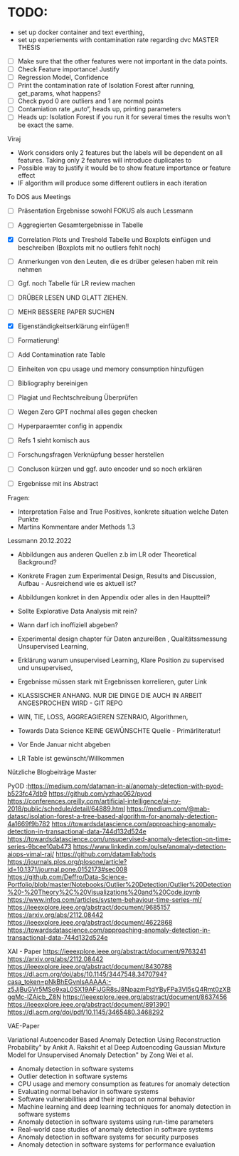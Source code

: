 # TODO:

- set up docker container and text everthing, 
- set up experiements with contamination rate regarding dvc
MASTER THESIS

- [ ] Make sure that the other features were not important in the data points.
- [ ] Check Feature importance! Justify 
- [ ] Regression Model, Confidence 
- [ ] Print the contamination rate of Isolation Forest after running, get_params, what happens? 
- [ ] Check pyod 0 are outliers and 1 are normal points
- [ ] Contamiation rate „auto“, heads up, printing parameters
- [ ] Heads up: Isolation Forest if you run it for several times the results won’t be exact the same. 

Viraj
- Work considers only 2 features but the labels will be dependent on all features. Taking only 2 features will introduce duplicates to 
- Possible way to justify it would be to show feature importance or feature effect
- IF algorithm will produce some different outliers in each iteration

To DOS aus Meetings
- [ ] Präsentation Ergebnisse sowohl FOKUS als auch Lessmann
- [ ] Aggregierten Gesamtergebnisse in Tabelle
- [x] Correlation Plots und Treshold Tabelle und Boxplots  einfügen und beschreiben (Boxplots mit no outliers fehlt noch)
- [ ] Anmerkungen von den Leuten, die es drüber gelesen haben mit rein nehmen 
- [ ] Ggf. noch Tabelle für LR review machen
- [ ] DRÜBER LESEN UND GLATT ZIEHEN.
- [ ] MEHR BESSERE PAPER SUCHEN
- [x] Eigenständigkeitserklärung einfügen!!
- [ ] Formatierung!
- [ ] Add Contamination rate Table
- [ ] Einheiten von cpu usage und memory consumption hinzufügen
- [ ] Bibliography bereinigen
- [ ] Plagiat und Rechtschreibung Überprüfen
- [ ] Wegen Zero GPT nochmal alles gegen checken
- [ ] Hyperparaemter config in appendix 
- [ ] Refs 1 sieht komisch aus
- [ ] Forschungsfragen Verknüpfung besser herstellen
- [ ] Concluson kürzen und ggf. auto encoder und so noch erklären
- [ ] Ergebnisse mit ins Abstract


Fragen:
  - Interpretation False and True Positives, konkrete situation welche Daten Punkte
- Martins Kommentare ander Methods 1.3

Lessmann 20.12.2022

- Abbildungen aus anderen Quellen z.b im LR oder Theoretical Background?
- Konkrete Fragen zum Experimental Design, Results and Discussion, Aufbau - Ausreichend wie es aktuell ist? 
- Abbildungen konkret in den Appendix oder alles in den Hauptteil?
- Sollte Explorative Data Analysis mit rein?
- Wann darf ich inoffiziell abgeben?

 -  Experimental design chapter für Daten anzureißen , Qualitätssmessung Unsupervised Learning,
- Erklärung warum unsupervised Learning, Klare Position zu supervised und unsupervised, 
- Ergebnisse müssen stark mit Ergebnissen korrelieren, guter Link
- KLASSISCHER ANHANG. NUR DIE DINGE DIE AUCH IN ARBEIT ANGESPROCHEN WIRD - GIT REPO 
- WIN, TIE, LOSS, AGGREAGIEREN SZENRAIO, Algorithmen, 
- Towards Data Science KEINE GEWÜNSCHTE Quelle - Primärliteratur! 
- Vor Ende Januar nicht abgeben 
- LR Table ist gewünscht/Willkommen 

Nützliche Blogbeiträge Master

PyOD :https://medium.com/dataman-in-ai/anomaly-detection-with-pyod-b523fc47db9
https://github.com/yzhao062/pyod
https://conferences.oreilly.com/artificial-intelligence/ai-ny-2018/public/schedule/detail/64889.html
https://medium.com/@mab-datasc/isolation-forest-a-tree-based-algorithm-for-anomaly-detection-4a1669f9b782 
https://towardsdatascience.com/approaching-anomaly-detection-in-transactional-data-744d132d524e
https://towardsdatascience.com/unsupervised-anomaly-detection-on-time-series-9bcee10ab473
https://www.linkedin.com/pulse/anomaly-detection-aiops-vimal-raj/
https://github.com/datamllab/tods
https://journals.plos.org/plosone/article?id=10.1371/journal.pone.0152173#sec008    
https://github.com/Deffro/Data-Science-Portfolio/blob/master/Notebooks/Outlier%20Detection/Outlier%20Detection%20-%20Theory%2C%20Visualizations%20and%20Code.ipynb
https://www.infoq.com/articles/system-behaviour-time-series-ml/
https://ieeexplore.ieee.org/abstract/document/9685157
https://arxiv.org/abs/2112.08442
https://ieeexplore.ieee.org/abstract/document/4622868
https://towardsdatascience.com/approaching-anomaly-detection-in-transactional-data-744d132d524e

XAI - Paper
https://ieeexplore.ieee.org/abstract/document/9763241
https://arxiv.org/abs/2112.08442
https://ieeexplore.ieee.org/abstract/document/8430788
https://dl.acm.org/doi/abs/10.1145/3447548.3470794?casa_token=pNkBhEGvnlsAAAAA:-z5JjBuGVr5MSo9xaL0SX19AFjJGR8sJ8NpazmFtdYByFPa3VI5sQ4Rmt0zXBggMc-lZAicb_Z8N
https://ieeexplore.ieee.org/abstract/document/8637456
https://ieeexplore.ieee.org/abstract/document/8913901
https://dl.acm.org/doi/pdf/10.1145/3465480.3468292

VAE-Paper

Variational Autoencoder Based Anomaly Detection Using Reconstruction Probability" by Ankit A. Rakshit et al
Deep Autoencoding Gaussian Mixture Model for Unsupervised Anomaly Detection" by Zong Wei et al.

* Anomaly detection in software systems
* Outlier detection in software systems
* CPU usage and memory consumption as features for anomaly detection
* Evaluating normal behavior in software systems
* Software vulnerabilities and their impact on normal behavior
* Machine learning and deep learning techniques for anomaly detection in software systems
* Anomaly detection in software systems using run-time parameters
* Real-world case studies of anomaly detection in software systems
* Anomaly detection in software systems for security purposes
* Anomaly detection in software systems for performance evaluation
